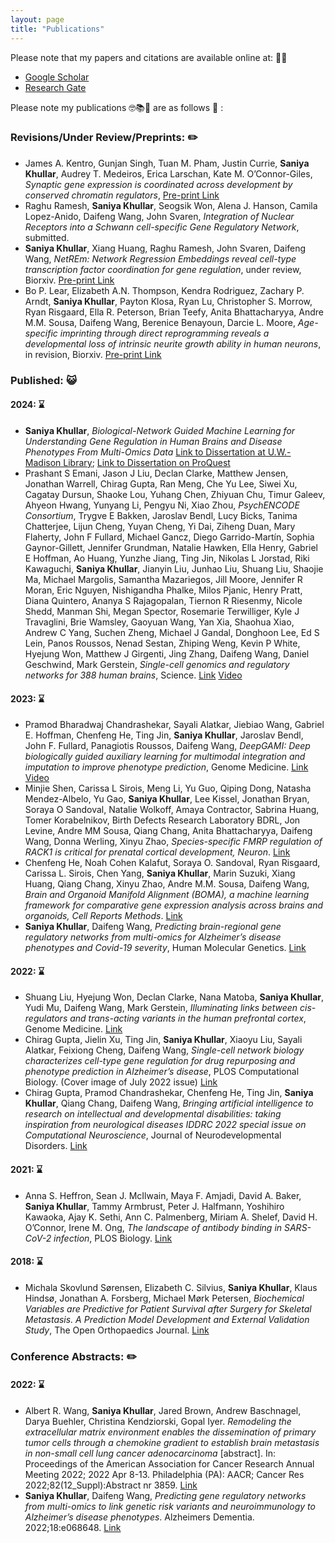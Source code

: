 ```yaml
---
layout: page
title: "Publications" 
---
```

Please note that my papers and citations are available online at: 👩‍💻
* [Google Scholar](https://scholar.google.com/citations?user=2YXiDBkAAAAJ&hl=en) 
* [Research Gate](https://www.researchgate.net/profile/Saniya-Khullar)

Please note my publications 🤓📚🧬 are as follows 📖 : 
<!-- https://emojipedia.org/people -->
### Revisions/Under Review/Preprints: ✏️
-	James A. Kentro, Gunjan Singh, Tuan M. Pham, Justin Currie, **Saniya Khullar**, Audrey T. Medeiros, Erica Larschan, Kate M. O’Connor-Giles, *Synaptic gene expression is coordinated across development by conserved chromatin regulators*, [Pre-print Link](https://www.biorxiv.org/content/10.1101/2024.10.30.621128v1.full)
-	Raghu Ramesh, **Saniya Khullar**, Seogsik Won, Alena J. Hanson, Camila Lopez-Anido, Daifeng Wang, John Svaren, *Integration of Nuclear Receptors into a Schwann cell-specific Gene Regulatory Network*, submitted.
-   **Saniya Khullar**, Xiang Huang, Raghu Ramesh, John Svaren, Daifeng Wang, *NetREm: Network Regression Embeddings reveal cell-type transcription factor coordination for gene regulation*, under review, Biorxiv. [Pre-print Link](https://www.biorxiv.org/content/10.1101/2023.10.25.563769v1)
-	Bo P. Lear, Elizabeth A.N. Thompson, Kendra Rodriguez, Zachary P. Arndt, **Saniya Khullar**, Payton Klosa, Ryan Lu, Christopher S. Morrow, Ryan Risgaard, Ella R. Peterson, Brian Teefy, Anita Bhattacharyya, Andre M.M. Sousa, Daifeng Wang, Berenice Benayoun, Darcie L. Moore, *Age-specific imprinting through direct reprogramming reveals a developmental loss of intrinsic neurite growth ability in human neurons*, in revision, Biorxiv. [Pre-print Link](https://www.biorxiv.org/content/10.1101/2023.10.25.563769v2)

### Published: 😺 
#### 2024: ⌛
-	**Saniya Khullar**, *Biological-Network Guided Machine Learning for Understanding Gene Regulation in Human Brains and Disease Phenotypes From Multi-Omics Data* [Link to Dissertation at U.W.-Madison Library](https://search.library.wisc.edu/digital/ABLXHUQPYNF6IM86); [Link to Dissertation on ProQuest](https://www.proquest.com/docview/3108402149?pq-origsite=gscholar&fromopenview=true&sourcetype=Dissertations%20&%20Theses)
-	Prashant S Emani, Jason J Liu, Declan Clarke, Matthew Jensen, Jonathan Warrell, Chirag Gupta, Ran Meng, Che Yu Lee, Siwei Xu, Cagatay Dursun, Shaoke Lou, Yuhang Chen, Zhiyuan Chu, Timur Galeev, Ahyeon Hwang, Yunyang Li, Pengyu Ni, Xiao Zhou, *PsychENCODE Consortium*, Trygve E Bakken, Jaroslav Bendl, Lucy Bicks, Tanima Chatterjee, Lijun Cheng, Yuyan Cheng, Yi Dai, Ziheng Duan, Mary Flaherty, John F Fullard, Michael Gancz, Diego Garrido-Martín, Sophia Gaynor-Gillett, Jennifer Grundman, Natalie Hawken, Ella Henry, Gabriel E Hoffman, Ao Huang, Yunzhe Jiang, Ting Jin, Nikolas L Jorstad, Riki Kawaguchi, **Saniya Khullar**, Jianyin Liu, Junhao Liu, Shuang Liu, Shaojie Ma, Michael Margolis, Samantha Mazariegos, Jill Moore, Jennifer R Moran, Eric Nguyen, Nishigandha Phalke, Milos Pjanic, Henry Pratt, Diana Quintero, Ananya S Rajagopalan, Tiernon R Riesenmy, Nicole Shedd, Manman Shi, Megan Spector, Rosemarie Terwilliger, Kyle J Travaglini, Brie Wamsley, Gaoyuan Wang, Yan Xia, Shaohua Xiao, Andrew C Yang, Suchen Zheng, Michael J Gandal, Donghoon Lee, Ed S Lein, Panos Roussos, Nenad Sestan, Zhiping Weng, Kevin P White, Hyejung Won, Matthew J Girgenti, Jing Zhang, Daifeng Wang, Daniel Geschwind, Mark Gerstein, *Single-cell genomics and regulatory networks for 388 human brains*, Science. [Link](https://www.science.org/doi/10.1126/science.adi5199) [Video](https://x.com/GersteinLab/status/1793747237769781511/video/1)


#### 2023: ⌛
-	Pramod Bharadwaj Chandrashekar, Sayali Alatkar, Jiebiao Wang, Gabriel E. Hoffman, Chenfeng He, Ting Jin, **Saniya Khullar**, Jaroslav Bendl, John F. Fullard, Panagiotis Roussos, Daifeng Wang, *DeepGAMI: Deep biologically guided auxiliary learning for multimodal integration and imputation to improve phenotype prediction*, Genome Medicine. [Link](https://genomemedicine.biomedcentral.com/articles/10.1186/s13073-023-01248-6) [Video](https://www.youtube.com/watch?v=Op6NbPg16qQ)
-	Minjie Shen, Carissa L Sirois, Meng Li, Yu Guo, Qiping Dong, Natasha Mendez-Albelo, Yu Gao, **Saniya Khullar**, Lee Kissel, Jonathan Bryan, Soraya O Sandoval, Natalie Wolkoff, Amaya Contractor, Sabrina Huang, Tomer Korabelnikov, Birth Defects Research Laboratory BDRL, Jon Levine, Andre MM Sousa, Qiang Chang, Anita Bhattacharyya, Daifeng Wang, Donna Werling, Xinyu Zhao, *Species-specific FMRP regulation of RACK1 is critical for prenatal cortical development, Neuron*. [Link](https://doi.org/10.1016/j.neuron.2023.09.014)
-	Chenfeng He, Noah Cohen Kalafut, Soraya O. Sandoval, Ryan Risgaard, Carissa L. Sirois, Chen Yang, **Saniya Khullar**, Marin Suzuki, Xiang Huang, Qiang Chang, Xinyu Zhao, Andre M.M. Sousa, Daifeng Wang, *Brain and Organoid Manifold Alignment (BOMA), a machine learning framework for comparative gene expression analysis across brains and organoids, Cell Reports Methods*. [Link](https://doi.org/10.1016/j.crmeth.2023.100409)
-	**Saniya Khullar**, Daifeng Wang, *Predicting brain-regional gene regulatory networks from multi-omics for Alzheimer’s disease phenotypes and Covid-19 severity*, Human Molecular Genetics. [Link](https://doi.org/10.1093/hmg/ddad009)

#### 2022: ⌛
-	Shuang Liu, Hyejung Won, Declan Clarke, Nana Matoba, **Saniya Khullar**, Yudi Mu, Daifeng Wang, Mark Gerstein,
*Illuminating links between cis-regulators and trans-acting variants in the human prefrontal cortex*, Genome Medicine. [Link](https://doi.org/10.1186/s13073-022-01133-8)
-	Chirag Gupta, Jielin Xu, Ting Jin, **Saniya Khullar**, Xiaoyu Liu, Sayali Alatkar, Feixiong Cheng, Daifeng Wang, *Single-cell network biology characterizes cell-type gene regulation for drug repurposing and phenotype prediction in Alzheimer’s disease*, PLOS Computational Biology. (Cover image of July 2022 issue) [Link](https://doi.org/10.1371/journal.pcbi.1010287)
-	Chirag Gupta, Pramod Chandrashekar, Chenfeng He, Ting Jin, **Saniya Khullar**, Qiang Chang, Daifeng Wang, *Bringing artificial intelligence to research on intellectual and developmental disabilities: taking inspiration from neurological diseases IDDRC 2022 special issue on Computational Neuroscience*, Journal of Neurodevelopmental Disorders. [Link](https://doi.org/10.1186/s11689-022-09438-w)

#### 2021: ⌛
-	Anna S. Heffron, Sean J. McIlwain, Maya F. Amjadi, David A. Baker, **Saniya Khullar**, Tammy Armbrust, Peter J. Halfmann, Yoshihiro Kawaoka, Ajay K. Sethi, Ann C. Palmenberg, Miriam A. Shelef, David H. O’Connor, Irene M. Ong, *The landscape of antibody binding in SARS-CoV-2 infection*, PLOS Biology. [Link](https://journals.plos.org/plosbiology/article?id=10.1371/journal.pbio.3001265)

#### 2018: ⌛
-	Michala Skovlund Sørensen, Elizabeth C. Silvius, **Saniya Khullar**, Klaus Hindsø, Jonathan A. Forsberg, Michael Mørk Petersen, *Biochemical Variables are Predictive for Patient Survival after Surgery for Skeletal Metastasis. A Prediction Model Development and External Validation Study*, The Open Orthopaedics Journal. [Link](https://openorthopaedicsjournal.com/VOLUME/12/PAGE/469/)

### Conference Abstracts: ✏️
#### 2022: ⌛
-	Albert R. Wang, **Saniya Khullar**, Jared Brown, Andrew Baschnagel, Darya Buehler, Christina Kendziorski, Gopal Iyer. *Remodeling the extracellular matrix environment enables the dissemination of primary tumor cells through a chemokine gradient to establish brain metastasis in non-small cell lung cancer adenocarcinoma* [abstract]. In: Proceedings of the American Association for Cancer Research Annual Meeting 2022; 2022 Apr 8-13. Philadelphia (PA): AACR; Cancer Res 2022;82(12_Suppl):Abstract nr 3859. [Link](https://aacrjournals.org/cancerres/article/82/12_Supplement/3859/703910)
- **Saniya Khullar**, Daifeng Wang, *Predicting gene regulatory networks from multi-omics to link genetic risk variants and neuroimmunology to Alzheimer’s disease phenotypes*. Alzheimers Dementia. 2022;18:e068648. [Link](https://alz-journals.onlinelibrary.wiley.com/doi/full/10.1002/alz.068648)